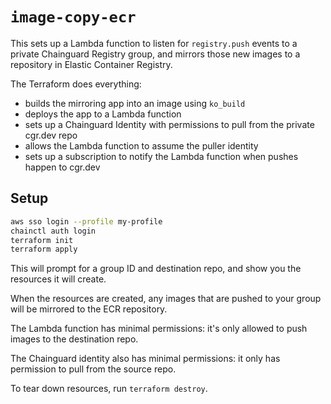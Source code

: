# `image-copy-ecr`

This sets up a Lambda function to listen for `registry.push` events to a private Chainguard Registry group, and mirrors those new images to a repository in Elastic Container Registry.

The Terraform does everything:

- builds the mirroring app into an image using `ko_build`
- deploys the app to a Lambda function
- sets up a Chainguard Identity with permissions to pull from the private cgr.dev repo
- allows the Lambda function to assume the puller identity
- sets up a subscription to notify the Lambda function when pushes happen to cgr.dev

## Setup

```sh
aws sso login --profile my-profile
chainctl auth login
terraform init
terraform apply
```

This will prompt for a group ID and destination repo, and show you the resources it will create.

When the resources are created, any images that are pushed to your group will be mirrored to the ECR repository.

The Lambda function has minimal permissions: it's only allowed to push images to the destination repo.

The Chainguard identity also has minimal permissions: it only has permission to pull from the source repo.

To tear down resources, run `terraform destroy`.
